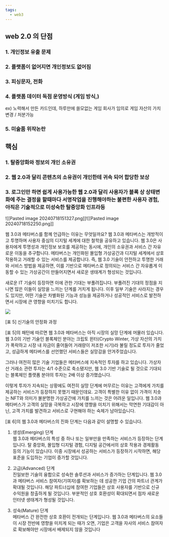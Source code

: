 ```yaml
---
tags:
  - web3
---
```

## web 2.0 의 단점

### 1. 개인정보 유출 문제
### 2. 플랫폼이 없어지면 개인정보도 없어짐
### 3. 피싱문자, 전화
### 4. 플랫폼 데이터 독점 운영방식 (게임 방식,)
ex) 노력해서 만든 카드인데, 하루만에 쓸모없는
게임 회사가 임의로 게임 자산의 가치 변경 / 처분가능
### 5. 미술품 위작논란



## 핵심

### 1. 탈중앙화와 정보의 개인 소유권
### 2. 웹 2.0과 달리 콘텐츠의 소유권이 개인한테 귀속 되어 합당한 보상
### 3. 로그인만 하면 쉽게 사용가능한 웹 2.0과 달리 사용자가 블록 상 상태변화에 주는 결정을 할때마다 서명작업을 진행해야하는 불편한 사용자 경험, 아직은 기술적으로 미성숙한 탈중앙화 인프라등




![[Pasted image 20240718151327.png]]![[Pasted image 20240718152250.png]]



웹 3.0과 메타버스를 함께 언급하는 이유는 무엇일까요? 웹 3.0과 메타버스는 개방적이고 투명하며 사용자 중심의 디지털 세계에 대한 철학을 공유하고 있습니다. 웹 3.0은 사용자에게 투명성과 개인정보 보호를 제공하는 동시에, 개인의 소유권과 서비스 간 자유로운 이동을 추구합니다. 메타버스는 개인화된 몰입형 가상공간과 디지털 세계에서 상호작용하고 거래할 수 있는 서비스를 제공합니다. 즉, 웹 3.0 기술이 안전하고 투명한 거래와 서비스 방법을 제공하면, 이를 기반으로 메타버스로 정의되는 서비스 간 자유롭게 이동할 수 있는 가상공간이 만들어지면서 새로운 생태계가 형성되는 것입니다.

새로운 IT 기술이 등장하면 이에 관한 기대는 부풀려집니다. 부풀려진 기대의 정점을 지나면 많은 이들이 실망을 느끼는 단계를 거치게 됩니다. 이후 일부 기술은 사라지는 경우도 있지만, 어떤 기술은 차별화된 기능과 성능을 제공하거나 성공적인 서비스로 발전하면서 시장에 큰 영향을 미치기도 합니다.

![](https://www.lgcns.com/wp-content/uploads/2023/04/230419_CNS_%E1%84%91%E1%85%AD_%E1%84%86%E1%85%A6%E1%84%90%E1%85%A1%E1%84%87%E1%85%A5%E1%84%89%E1%85%B36.jpg)

[표 5] 신기술의 안정화 과정

[표 5]의 패턴에 따르면 웹 3.0과 메타버스는 아직 시장의 실망 단계에 머물러 있습니다. 웹 3.0의 기반 기술인 블록체인 분야는 크립토 윈터(Crypto Winter, 가상 자산의 가치가 폭락하고 시장 내 자금이 줄어들어 거래량이 저조한 시기)라 불릴 정도로 투자가 줄었고, 성급하게 메타버스를 선언했던 서비스들은 실망감을 안겨주었습니다.

그러나 여전히 많은 기술 기업들은 메타버스에 지속적인 투자를 하고 있습니다. 가상자산 거래소 관련 투자는 4/1 수준으로 축소됐지만, 웹 3.0 기반 기술로 될 것으로 기대되는 블록체인 플랫폼 분야의 투자는 2배 이상 증가했습니다.

이렇게 투자가 지속되는 상황에도 여전히 실망 단계에 머무르는 이유는 고객에게 가치를 제공하는 서비스가 등장하지 못했기 때문인데요. 고객이 특별한 이유 없이 가격이 치솟는 NFT와 의미가 불분명한 가상공간에 가치를 느끼는 것은 어려운 일입니다. 웹 3.0과 메타버스가 고객의 실망을 극복하고 시장에 영향을 미치기 위해서는 막연한 기대감이 아닌, 고객 가치를 발견하고 서비스로 구현해야 하는 숙제가 남아있습니다.



[표 6]의 웹 3.0과 메타버스의 진화 단계는 다음과 같이 설명할 수 있습니다.

1) 생성(Emerging) 단계  
웹 3.0과 메타버스의 특성 중 하나 또는 일부만을 만족하는 서비스가 등장하는 단계입니다. 탈 중앙화, 몰입형 디지털 경험, 디지털 공간에서의 상호 작용과 경제활동 등의 기능이 있습니다. 이중 시장에서 성공하는 서비스가 등장하기 시작하면, 해당 표준을 도입하는 기업이 증가할 것입니다.

2) 고급(Advanced) 단계  
진일보한 기술의 융합으로 성숙한 솔루션과 서비스가 증가하는 단계입니다. 웹 3.0과 메타버스 서비스 참여자(기여자)를 확보하는 데 성공한 기업 간의 파트너 관계가 확대될 것입니다. 해당 파트너십에 참여한 기업들은 상호 사용자를 기반으로 신규 수익원을 창출하게 될 것입니다. 부분적인 상호 호환성이 확대되면서 점차 새로운 인터넷 생태계가 형성될 것입니다.

3) 성숙(Mature) 단계  
메타버스 간 완전한 상호 호환이 전개되는 단계입니다. 웹 3.0과 메타버스의 요소들이 시장 전반에 영향을 미치게 되는 때가 오면, 기업은 고객을 자사의 서비스 참여자로 확보해야만 시장에서 배제되지 않을 것입니다